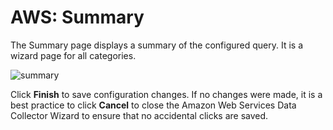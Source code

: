 # AWS: Summary

The Summary page displays a summary of the configured query. It is a wizard page for all categories.

![summary](/img/product_docs/accessanalyzer/12.0/admin/datacollector/adinventory/summary.webp)

Click **Finish** to save configuration changes. If no changes were made, it is a best practice to
click **Cancel** to close the Amazon Web Services Data Collector Wizard to ensure that no accidental
clicks are saved.
